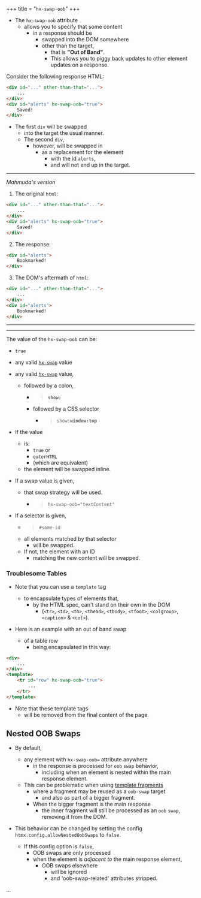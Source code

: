 +++
title = "`hx-swap-oob`"
+++

- The `hx-swap-oob` attribute
  - allows you to specify that some content
    - in a response should be
      - swapped into the DOM somewhere
      - other than the target,
        - that is **"Out of Band"**.
        - This allows you to piggy back updates to other element updates on a response.

Consider the following response HTML:

```html
<div id="..." other-than-that="...">
    ...
</div>
<div id="alerts" hx-swap-oob="true">
    Saved!
</div>
```

- The first `div` will be swapped
  - into the target the usual manner.
  - The second `div`,
    - however, will be swapped in
      - as a replacement for the element
        - with the id `alerts`,
        - and will not end up in the target.

---

_Mahmuda's version_

1. The original `html`:

```html
<div id="..." other-than-that="...">
    ...
</div>
<div id="alerts" hx-swap-oob="true">
    Saved!
</div>
```

2. The response:

```html
<div id="alerts">
    Bookmarked!
</div>
```

3. The DOM's aftermath of `html`:

```html
<div id="..." other-than-that="...">
    ...
</div>
<div id="alerts">
    Bookmarked!
</div>
```

---

---

The value of the `hx-swap-oob` can be:

- `true`
- any valid [`hx-swap`](@/attributes/hx-swap.md) value
- any valid [`hx-swap`](@/attributes/hx-swap.md) value,
  - followed by a colon,
    - > **`show:`**
    - followed by a CSS selector
      - > `show:`**`window:top`**

- If the value
  - is:
    - `true` or
    - `outerHTML`
    - (which are equivalent)
  - the element will be swapped inline.

- If a swap value is given,
  - that swap strategy will be used.
    - > `hx-swap-oob="textContent"`

- If a selector is given,
  - > `#some-id`
  - all elements matched by that selector
    - will be swapped.
  - If not, the element with an ID
    - matching the new content will be swapped.

### Troublesome Tables

- Note that you can use a `template` tag
  - to encapsulate types of elements that,
    - by the HTML spec, can't stand on their own in the
DOM
      - (`<tr>`, `<td>`, `<th>`, `<thead>`, `<tbody>`, `<tfoot>`, `<colgroup>`, `<caption>` & `<col>`).

- Here is an example with an out of band swap
  - of a table row
    - being encapsulated in this way:

```html
<div>
    ...
</div>
<template>
    <tr id="row" hx-swap-oob="true">
        ...
    </tr>
</template>
```

- Note that these template tags
  - will be removed from the final content of the page.

## Nested OOB Swaps

- By default,
  - any element with `hx-swap-oob=` attribute anywhere
    - in the response is processed for `oob` `swap` behavior,
      - including when an element is nested within the main response element.
  - This can be problematic when using [template fragments](https://htmx.org/essays/template-fragments/)
    - where a fragment may be reused as a `oob-swap` target
      - and also as part of a bigger fragment.
    - When the bigger fragment is the main response
      - the inner fragment will still be processed as an `oob` `swap`, removing it from the DOM.

- This behavior can be changed by setting the config `htmx.config.allowNestedOobSwaps` to `false`.
  - If this config option is `false`,
    - OOB swaps are only processed
    - when the element is *adjacent to* the main response element,
      - OOB swaps elsewhere
        - will be ignored
        - and 'oob-swap-related' attributes stripped.

...

